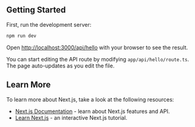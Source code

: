 ## Getting Started

First, run the development server:

```bash
npm run dev
```

Open [http://localhost:3000/api/hello](http://localhost:3000/api/hello) with your browser to see the result.

You can start editing the API route by modifying `app/api/hello/route.ts`. The page auto-updates as you edit the file.

## Learn More

To learn more about Next.js, take a look at the following resources:

- [Next.js Documentation](https://nextjs.org/docs) - learn about Next.js features and API.
- [Learn Next.js](https://nextjs.org/learn) - an interactive Next.js tutorial.
